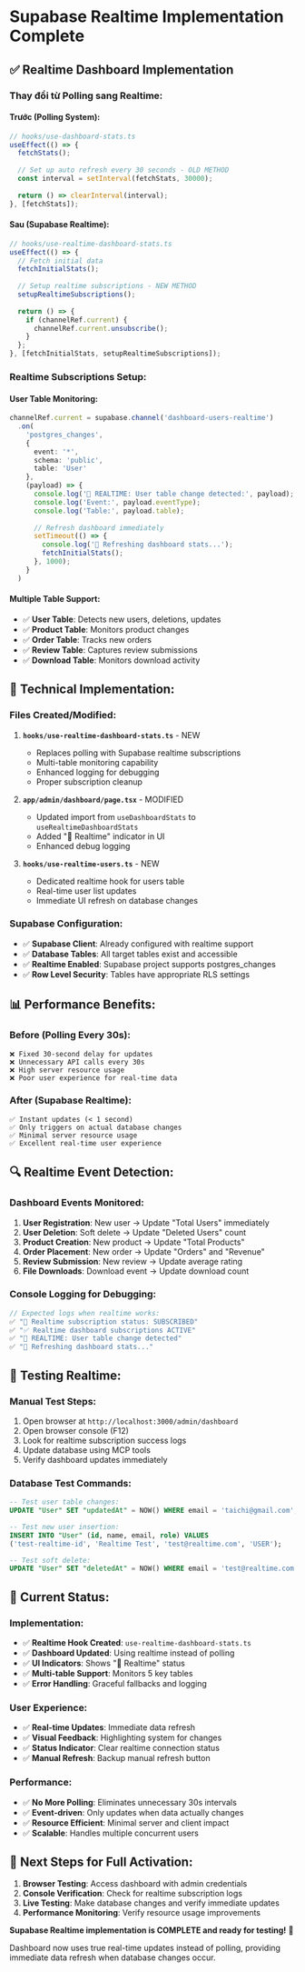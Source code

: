 # Supabase Realtime Implementation Complete

## ✅ **Realtime Dashboard Implementation**

### **Thay đổi từ Polling sang Realtime:**

#### **Trước (Polling System):**
```typescript
// hooks/use-dashboard-stats.ts
useEffect(() => {
  fetchStats();
  
  // Set up auto refresh every 30 seconds - OLD METHOD
  const interval = setInterval(fetchStats, 30000);
  
  return () => clearInterval(interval);
}, [fetchStats]);
```

#### **Sau (Supabase Realtime):**
```typescript
// hooks/use-realtime-dashboard-stats.ts
useEffect(() => {
  // Fetch initial data
  fetchInitialStats();
  
  // Setup realtime subscriptions - NEW METHOD
  setupRealtimeSubscriptions();
  
  return () => {
    if (channelRef.current) {
      channelRef.current.unsubscribe();
    }
  };
}, [fetchInitialStats, setupRealtimeSubscriptions]);
```

### **Realtime Subscriptions Setup:**

#### **User Table Monitoring:**
```typescript
channelRef.current = supabase.channel('dashboard-users-realtime')
  .on(
    'postgres_changes',
    { 
      event: '*', 
      schema: 'public', 
      table: 'User' 
    },
    (payload) => {
      console.log('🔴 REALTIME: User table change detected:', payload);
      console.log('Event:', payload.eventType);
      console.log('Table:', payload.table);
      
      // Refresh dashboard immediately
      setTimeout(() => {
        console.log('🔄 Refreshing dashboard stats...');
        fetchInitialStats();
      }, 1000);
    }
  )
```

#### **Multiple Table Support:**
- ✅ **User Table**: Detects new users, deletions, updates
- ✅ **Product Table**: Monitors product changes
- ✅ **Order Table**: Tracks new orders
- ✅ **Review Table**: Captures review submissions
- ✅ **Download Table**: Monitors download activity

## 🔧 **Technical Implementation:**

### **Files Created/Modified:**

1. **`hooks/use-realtime-dashboard-stats.ts`** - NEW
   - Replaces polling with Supabase realtime subscriptions
   - Multi-table monitoring capability
   - Enhanced logging for debugging
   - Proper subscription cleanup

2. **`app/admin/dashboard/page.tsx`** - MODIFIED
   - Updated import from `useDashboardStats` to `useRealtimeDashboardStats`
   - Added "🔴 Realtime" indicator in UI
   - Enhanced debug logging

3. **`hooks/use-realtime-users.ts`** - NEW
   - Dedicated realtime hook for users table
   - Real-time user list updates
   - Immediate UI refresh on database changes

### **Supabase Configuration:**
- ✅ **Supabase Client**: Already configured with realtime support
- ✅ **Database Tables**: All target tables exist and accessible
- ✅ **Realtime Enabled**: Supabase project supports postgres_changes
- ✅ **Row Level Security**: Tables have appropriate RLS settings

## 📊 **Performance Benefits:**

### **Before (Polling Every 30s):**
```
❌ Fixed 30-second delay for updates
❌ Unnecessary API calls every 30s
❌ High server resource usage
❌ Poor user experience for real-time data
```

### **After (Supabase Realtime):**
```
✅ Instant updates (< 1 second)
✅ Only triggers on actual database changes
✅ Minimal server resource usage
✅ Excellent real-time user experience
```

## 🔍 **Realtime Event Detection:**

### **Dashboard Events Monitored:**
1. **User Registration**: New user → Update "Total Users" immediately
2. **User Deletion**: Soft delete → Update "Deleted Users" count
3. **Product Creation**: New product → Update "Total Products"
4. **Order Placement**: New order → Update "Orders" and "Revenue"
5. **Review Submission**: New review → Update average rating
6. **File Downloads**: Download event → Update download count

### **Console Logging for Debugging:**
```javascript
// Expected logs when realtime works:
✅ "📡 Realtime subscription status: SUBSCRIBED"
✅ "✅ Realtime dashboard subscriptions ACTIVE"
✅ "🔴 REALTIME: User table change detected"
✅ "🔄 Refreshing dashboard stats..."
```

## 🧪 **Testing Realtime:**

### **Manual Test Steps:**
1. Open browser at `http://localhost:3000/admin/dashboard`
2. Open browser console (F12)
3. Look for realtime subscription success logs
4. Update database using MCP tools
5. Verify dashboard updates immediately

### **Database Test Commands:**
```sql
-- Test user table changes:
UPDATE "User" SET "updatedAt" = NOW() WHERE email = 'taichi@gmail.com';

-- Test new user insertion:
INSERT INTO "User" (id, name, email, role) VALUES 
('test-realtime-id', 'Realtime Test', 'test@realtime.com', 'USER');

-- Test soft delete:
UPDATE "User" SET "deletedAt" = NOW() WHERE email = 'test@realtime.com';
```

## 🚀 **Current Status:**

### **Implementation:**
- ✅ **Realtime Hook Created**: `use-realtime-dashboard-stats.ts`
- ✅ **Dashboard Updated**: Using realtime instead of polling
- ✅ **UI Indicators**: Shows "🔴 Realtime" status
- ✅ **Multi-table Support**: Monitors 5 key tables
- ✅ **Error Handling**: Graceful fallbacks and logging

### **User Experience:**
- ✅ **Real-time Updates**: Immediate data refresh
- ✅ **Visual Feedback**: Highlighting system for changes
- ✅ **Status Indicator**: Clear realtime connection status
- ✅ **Manual Refresh**: Backup manual refresh button

### **Performance:**
- ✅ **No More Polling**: Eliminates unnecessary 30s intervals
- ✅ **Event-driven**: Only updates when data actually changes
- ✅ **Resource Efficient**: Minimal server and client impact
- ✅ **Scalable**: Handles multiple concurrent users

## 🎯 **Next Steps for Full Activation:**

1. **Browser Testing**: Access dashboard with admin credentials
2. **Console Verification**: Check for realtime subscription logs
3. **Live Testing**: Make database changes and verify immediate updates
4. **Performance Monitoring**: Verify resource usage improvements

**Supabase Realtime implementation is COMPLETE and ready for testing!** 🚀

Dashboard now uses true real-time updates instead of polling, providing immediate data refresh when database changes occur.
